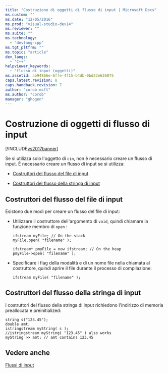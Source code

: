 ```yaml
---
title: "Costruzione di oggetti di flusso di input | Microsoft Docs"
ms.custom: ""
ms.date: "12/05/2016"
ms.prod: "visual-studio-dev14"
ms.reviewer: ""
ms.suite: ""
ms.technology: 
  - "devlang-cpp"
ms.tgt_pltfrm: ""
ms.topic: "article"
dev_langs: 
  - "C++"
helpviewer_keywords: 
  - "flusso di input (oggetti)"
ms.assetid: ab94866e-6ffe-4f15-b4db-0bd23e636075
caps.latest.revision: 8
caps.handback.revision: 7
author: "corob-msft"
ms.author: "corob"
manager: "ghogen"
---
```

# Costruzione di oggetti di flusso di input
[!INCLUDE[vs2017banner](../assembler/inline/includes/vs2017banner.md)]

Se si utilizza solo l'oggetto di `cin`, non è necessario creare un flusso di input.  È necessario creare un flusso di input se si utilizza:  
  
-   [Costruttori del flusso del file di input](#vclrfinputfilestreamconstructorsanchor8)  
  
-   [Costruttori del flusso della stringa di input](#vclrfinputstringstreamconstructorsanchor9)  
  
##  <a name="vclrfinputfilestreamconstructorsanchor8"></a> Costruttori del flusso del file di input  
 Esistono due modi per creare un flusso del file di input:  
  
-   Utilizzare il costruttore dell'argomento di `void`, quindi chiamare la funzione membro di `open` :  
  
    ```  
    ifstream myFile; // On the stack  
    myFile.open( "filename" );  
  
    ifstream* pmyFile = new ifstream; // On the heap  
    pmyFile->open( "filename" );  
    ```  
  
-   Specificare i flag della modalità e di un nome file nella chiamata al costruttore, quindi aprire il file durante il processo di compilazione:  
  
    ```  
    ifstream myFile( "filename" );  
    ```  
  
##  <a name="vclrfinputstringstreamconstructorsanchor9"></a> Costruttori del flusso della stringa di input  
 I costruttori del flusso della stringa di input richiedono l'indirizzo di memoria preallocata e preinitialized:  
  
```  
string s("123.45");  
double amt;  
istringstream myString( s );   
//istringstream myString( "123.45" ) also works  
myString >> amt; // amt contains 123.45  
```  
  
## Vedere anche  
 [Flussi di input](../standard-library/input-streams.md)